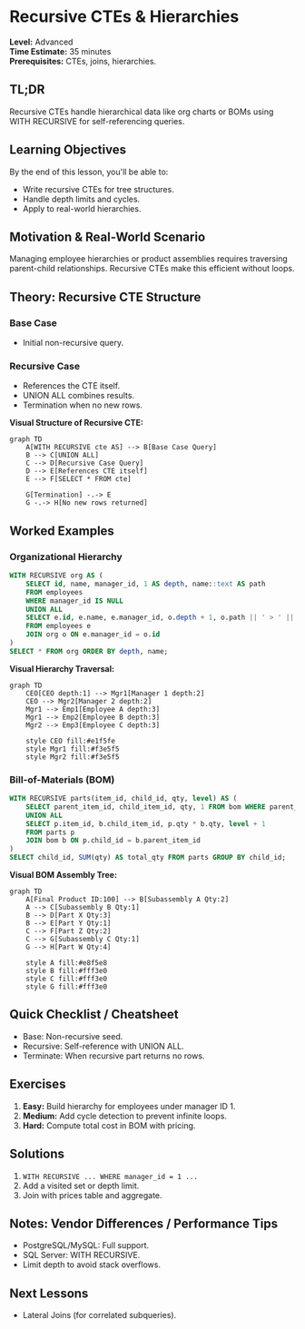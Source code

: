 # Recursive CTEs & Hierarchies

**Level:** Advanced  
**Time Estimate:** 35 minutes  
**Prerequisites:** CTEs, joins, hierarchies.

## TL;DR
Recursive CTEs handle hierarchical data like org charts or BOMs using WITH RECURSIVE for self-referencing queries.

## Learning Objectives
By the end of this lesson, you'll be able to:
- Write recursive CTEs for tree structures.
- Handle depth limits and cycles.
- Apply to real-world hierarchies.

## Motivation & Real-World Scenario
Managing employee hierarchies or product assemblies requires traversing parent-child relationships. Recursive CTEs make this efficient without loops.

## Theory: Recursive CTE Structure

### Base Case
- Initial non-recursive query.

### Recursive Case
- References the CTE itself.
- UNION ALL combines results.
- Termination when no new rows.

**Visual Structure of Recursive CTE:**
```mermaid
graph TD
    A[WITH RECURSIVE cte AS] --> B[Base Case Query]
    B --> C[UNION ALL]
    C --> D[Recursive Case Query]
    D --> E[References CTE itself]
    E --> F[SELECT * FROM cte]
    
    G[Termination] -.-> E
    G -.-> H[No new rows returned]
```

## Worked Examples

### Organizational Hierarchy
```sql
WITH RECURSIVE org AS (
    SELECT id, name, manager_id, 1 AS depth, name::text AS path
    FROM employees
    WHERE manager_id IS NULL
    UNION ALL
    SELECT e.id, e.name, e.manager_id, o.depth + 1, o.path || ' > ' || e.name
    FROM employees e
    JOIN org o ON e.manager_id = o.id
)
SELECT * FROM org ORDER BY depth, name;
```

**Visual Hierarchy Traversal:**
```mermaid
graph TD
    CEO[CEO depth:1] --> Mgr1[Manager 1 depth:2]
    CEO --> Mgr2[Manager 2 depth:2]
    Mgr1 --> Emp1[Employee A depth:3]
    Mgr1 --> Emp2[Employee B depth:3]
    Mgr2 --> Emp3[Employee C depth:3]
    
    style CEO fill:#e1f5fe
    style Mgr1 fill:#f3e5f5
    style Mgr2 fill:#f3e5f5
```

### Bill-of-Materials (BOM)
```sql
WITH RECURSIVE parts(item_id, child_id, qty, level) AS (
    SELECT parent_item_id, child_item_id, qty, 1 FROM bom WHERE parent_item_id = 100
    UNION ALL
    SELECT p.item_id, b.child_item_id, p.qty * b.qty, level + 1
    FROM parts p
    JOIN bom b ON p.child_id = b.parent_item_id
)
SELECT child_id, SUM(qty) AS total_qty FROM parts GROUP BY child_id;
```

**Visual BOM Assembly Tree:**
```mermaid
graph TD
    A[Final Product ID:100] --> B[Subassembly A Qty:2]
    A --> C[Subassembly B Qty:1]
    B --> D[Part X Qty:3]
    B --> E[Part Y Qty:1]
    C --> F[Part Z Qty:2]
    C --> G[Subassembly C Qty:1]
    G --> H[Part W Qty:4]
    
    style A fill:#e8f5e8
    style B fill:#fff3e0
    style C fill:#fff3e0
    style G fill:#fff3e0
```

## Quick Checklist / Cheatsheet
- Base: Non-recursive seed.
- Recursive: Self-reference with UNION ALL.
- Terminate: When recursive part returns no rows.

## Exercises

1. **Easy:** Build hierarchy for employees under manager ID 1.
2. **Medium:** Add cycle detection to prevent infinite loops.
3. **Hard:** Compute total cost in BOM with pricing.

## Solutions

1. `WITH RECURSIVE ... WHERE manager_id = 1 ...`
2. Add a visited set or depth limit.
3. Join with prices table and aggregate.

## Notes: Vendor Differences / Performance Tips
- PostgreSQL/MySQL: Full support.
- SQL Server: WITH RECURSIVE.
- Limit depth to avoid stack overflows.

## Next Lessons
- Lateral Joins (for correlated subqueries).

